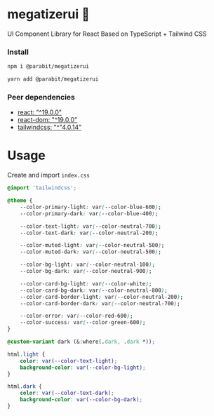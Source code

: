 # megatizerui 🚀

UI Component Library for React Based on TypeScript + Tailwind CSS

### Install

```bash
npm i @parabit/megatizerui
```

```bash
yarn add @parabit/megatizerui
```

### Peer dependencies

- [react: "^19.0.0"](https://react.dev/)
- [react-dom: "^19.0.0"](https://react.dev/)
- [tailwindcss: "^"4.0.14"](https://tailwindcss.com/)

# Usage

Create and import `index.css`

```css
@import 'tailwindcss';

@theme {
	--color-primary-light: var(--color-blue-600);
	--color-primary-dark: var(--color-blue-400);

	--color-text-light: var(--color-neutral-700);
	--color-text-dark: var(--color-neutral-200);

	--color-muted-light: var(--color-neutral-500);
	--color-muted-dark: var(--color-neutral-500);

	--color-bg-light: var(--color-neutral-100);
	--color-bg-dark: var(--color-neutral-900);

	--color-card-bg-light: var(--color-white);
	--color-card-bg-dark: var(--color-neutral-800);
	--color-card-border-light: var(--color-neutral-200);
	--color-card-border-dark: var(--color-neutral-700);

	--color-error: var(--color-red-600);
	--color-success: var(--color-green-600);
}

@custom-variant dark (&:where(.dark, .dark *));

html.light {
	color: var(--color-text-light);
	background-color: var(--color-bg-light);
}

html.dark {
	color: var(--color-text-dark);
	background-color: var(--color-bg-dark);
}
```
